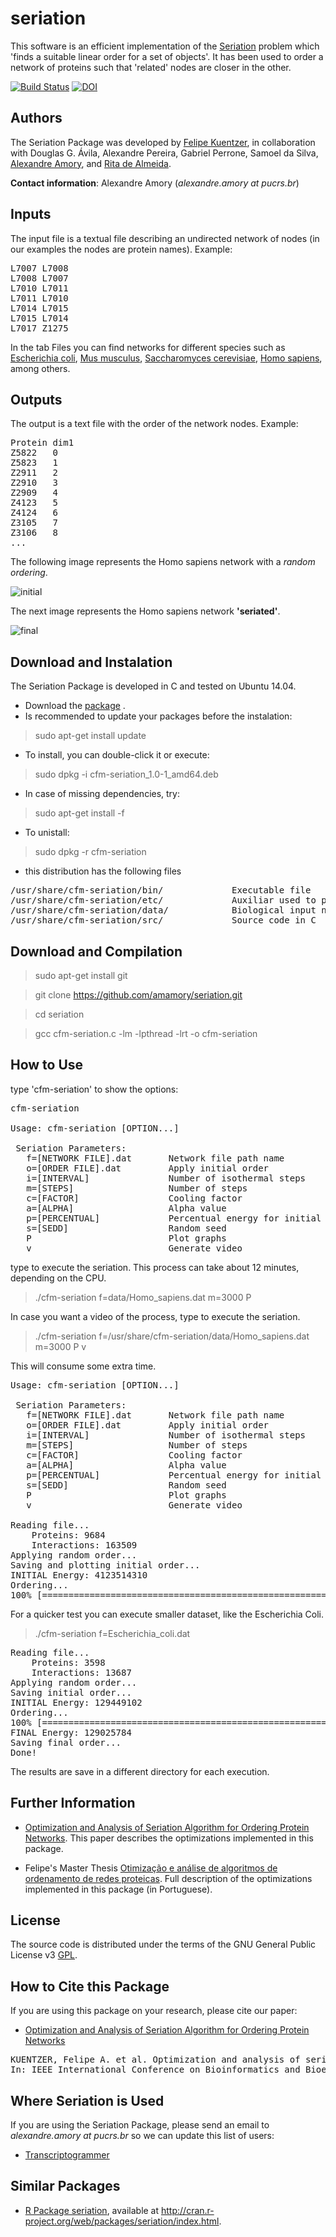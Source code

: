 # seriation
This software is an efficient implementation of the [Seriation](http://www.jstatsoft.org/v25/i03) problem which 'finds a suitable linear order for a set of objects'. It has been used to order a network of proteins such that 'related' nodes are closer in the other.

[![Build Status](https://travis-ci.org/amamory/seriation.svg?branch=master)](https://travis-ci.org/amamory/seriation)
[![DOI](https://zenodo.org/badge/92440644.svg)](https://zenodo.org/badge/latestdoi/92440644)


## Authors

The Seriation Package was developed by [Felipe Kuentzer](http://lattes.cnpq.br/1979213773480902), in collaboration with 
Douglas G. Ávila, Alexandre Pereira, Gabriel Perrone, Samoel da Silva, [Alexandre Amory](http://lattes.cnpq.br/2609000874577720), and [Rita de Almeida](http://lattes.cnpq.br/4672766298301524).

**Contact information**: Alexandre Amory (*alexandre.amory at pucrs.br*)

## Inputs

The input file is a textual file describing an undirected network of nodes (in our examples the nodes are protein names). Example:
<pre>
L7007 L7008
L7008 L7007
L7010 L7011
L7011 L7010
L7014 L7015
L7015 L7014
L7017 Z1275
</pre>

In the tab Files you can find networks for different species such as [Escherichia coli](data/Escherichia_coli.dat), [Mus musculus](data/Mus_musculus.dat), [Saccharomyces cerevisiae](data/Saccharomyces_cerevisiae.dat), [Homo sapiens](data/Homo_sapiens.dat), among others.

## Outputs

The output is a text file with the order of the network nodes. Example:

<pre>
Protein	dim1
Z5822	0
Z5823	1
Z2911	2
Z2910	3
Z2909	4
Z4123	5
Z4124	6
Z3105	7
Z3106	8
...
</pre>

The following image represents the Homo sapiens network with a *random ordering*.

![initial](initial.png)

The next image represents the Homo sapiens network **'seriated'**.

![final](final.png)


## Download and Instalation

The Seriation Package is developed in C and tested on Ubuntu 14.04.
* Download the [package](https://github.com/amamory/seriation/releases/latest) .
* Is recommended to update your packages before the instalation:
> sudo apt-get install update
* To install, you can double-click it or execute:
> sudo dpkg -i cfm-seriation_1.0-1_amd64.deb
* In case of missing dependencies, try: 
> sudo apt-get install -f
* To unistall:
> sudo dpkg -r cfm-seriation

* this distribution has the following files

<pre>
/usr/share/cfm-seriation/bin/             Executable file
/usr/share/cfm-seriation/etc/             Auxiliar used to plot charts with GNUPLOT
/usr/share/cfm-seriation/data/            Biological input networks
/usr/share/cfm-seriation/src/             Source code in C
</pre>


## Download and Compilation

> sudo apt-get install git

> git clone https://github.com/amamory/seriation.git

> cd seriation

> gcc cfm-seriation.c -lm -lpthread -lrt -o cfm-seriation


## How to Use

type 'cfm-seriation' to show the options:

<pre>
cfm-seriation

Usage: cfm-seriation [OPTION...]

 Seriation Parameters:
   f=[NETWORK FILE].dat       Network file path name
   o=[ORDER FILE].dat         Apply initial order
   i=[INTERVAL]               Number of isothermal steps
   m=[STEPS]                  Number of steps
   c=[FACTOR]                 Cooling factor
   a=[ALPHA]                  Alpha value
   p=[PERCENTUAL]             Percentual energy for initial temperature
   s=[SEDD]                   Random seed
   P                          Plot graphs
   v                          Generate video
</pre>

type to execute the seriation. This process can take about 12 minutes, depending on the CPU.

> ./cfm-seriation f=data/Homo_sapiens.dat m=3000 P

In case you want a video of the process, type to execute the seriation. 

> ./cfm-seriation f=/usr/share/cfm-seriation/data/Homo_sapiens.dat m=3000 P v

This will consume some extra time.

<pre>
Usage: cfm-seriation [OPTION...]

 Seriation Parameters:
   f=[NETWORK FILE].dat       Network file path name
   o=[ORDER FILE].dat         Apply initial order
   i=[INTERVAL]               Number of isothermal steps
   m=[STEPS]                  Number of steps
   c=[FACTOR]                 Cooling factor
   a=[ALPHA]                  Alpha value
   p=[PERCENTUAL]             Percentual energy for initial temperature
   s=[SEDD]                   Random seed
   P                          Plot graphs
   v                          Generate video

Reading file...
	Proteins: 9684
	Interactions: 163509
Applying random order...
Saving and plotting initial order...
INITIAL Energy: 4123514310
Ordering...
100% [====================================================================================================]
</pre>

For a quicker test you can execute smaller dataset, like the Escherichia Coli.

> ./cfm-seriation f=Escherichia_coli.dat

<pre>
Reading file...
	Proteins: 3598
	Interactions: 13687
Applying random order...
Saving initial order...
INITIAL Energy: 129449102
Ordering...
100% [====================================================================================================]
FINAL Energy: 129025784
Saving final order...
Done!
</pre>

The results are save in a different directory for each execution. 

## Further Information


* [Optimization and Analysis of Seriation Algorithm for Ordering Protein Networks](http://ieeexplore.ieee.org/document/7033586/). This paper describes the optimizations implemented in this package.


* Felipe's Master Thesis [Otimização e análise de algoritmos de ordenamento de redes proteicas](http://hdl.handle.net/10923/6663). Full description of the optimizations implemented in this package (in Portuguese).

## License

The source code is distributed under the terms of the GNU General Public License v3 [GPL](http://www.gnu.org/copyleft/gpl.html).

## How to Cite this Package

If you are using this package on your research, please cite our paper:
* [Optimization and Analysis of Seriation Algorithm for Ordering Protein Networks](http://ieeexplore.ieee.org/document/7033586/)

<pre>
KUENTZER, Felipe A. et al. Optimization and analysis of seriation algorithm for ordering protein networks. 
In: IEEE International Conference on Bioinformatics and Bioengineering (BIBE), 2014. p. 231-237.
</pre>

## Where Seriation is Used

If you are using the Seriation Package, please send an email to *alexandre.amory at pucrs.br* so we can update this list of users:
* [Transcriptogrammer](http://lief.if.ufrgs.br/pub/biosoftwares/transcriptogramer/)

## Similar Packages

* [R Package seriation](http://www.jstatsoft.org/v25/i03), available at http://cran.r-project.org/web/packages/seriation/index.html.
